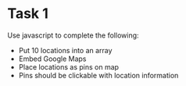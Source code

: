 # Task 1
Use javascript to complete the following:  

- Put 10 locations into an array  
- Embed Google Maps  
- Place locations as pins on map  
- Pins should be clickable with location information  
